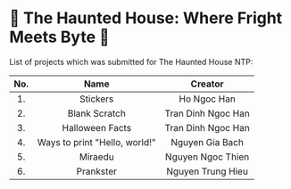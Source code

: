 # 🎃 The Haunted House: Where Fright Meets Byte 🎃

List of projects which was submitted for The Haunted House NTP:

<div align="center">

| No. |              Name             |       Creator      |
|:---:|:-----------------------------:|:------------------:|
|  1. | Stickers                      | Ho Ngoc Han        |
|  2. | Blank Scratch                 | Tran Dinh Ngoc Han |
|  3. | Halloween Facts               | Tran Dinh Ngoc Han |
|  4. | Ways to print "Hello, world!" | Nguyen Gia Bach    |
|  5. | Miraedu                       | Nguyen Ngoc Thien  |
|  6. | Prankster                     | Nguyen Trung Hieu  |

</div>
